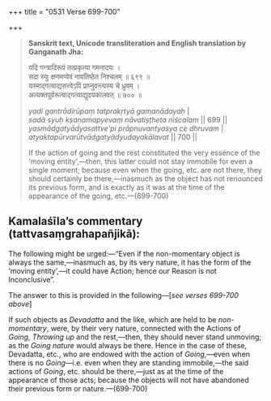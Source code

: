 +++
title = "0531 Verse 699-700"

+++
> **Sanskrit text, Unicode transliteration and English translation by Ganganath Jha:** 
>
> यदि गन्त्रादिरूपं तत्प्रकृत्या गमनादयः ।  
> सदा स्युः क्षणमप्येवं नावतिष्ठेत निश्चलम् ॥ ६९९ ॥  
> यस्माद्गत्याद्यसत्त्वेऽपि प्राप्नुवन्त्यस्य चे ध्रुवम् ।  
> अत्यक्तपूर्वरूत्वाद्गत्याद्युदयकालवत् ॥ ७०० ॥ 
>
> *yadi gantrādirūpaṃ tatprakṛtyā gamanādayaḥ* \|  
> *sadā syuḥ kṣaṇamapyevaṃ nāvatiṣṭheta niścalam* \|\| 699 \|\|  
> *yasmādgatyādyasattve'pi prāpnuvantyasya ce dhruvam* \|  
> *atyaktapūrvarūtvādgatyādyudayakālavat* \|\| 700 \|\| 
>
> If the action of going and the rest constituted the very essence of the ‘moving entity’,—then, this latter could not stay immobile for even a single moment; because even when the going, etc. are not there, they should certainly be there,—inasmuch as the object has not renounced its previous form, and is exactly as it was at the time of the appearance of the going, etc.—(699-700)



## Kamalaśīla’s commentary (tattvasaṃgrahapañjikā):

The following might be urged:—“Even if the non-momentary object is always the same,—inasmuch as, by its very nature, it has the form of the ‘moving entity’,—it could have Action; hence our Reason is not Inconclusive”.

The answer to this is provided in the following—[*see verses 699-700 above*]

If such objects as *Devadatta* and the like, which are held to be *non*-*momentary*, were, by their very nature, connected with the Actions of *Going*, *Throwing up* and the rest,—then, they should never stand unmoving; as the *Going nature* would always be there. Hence in the case of these, Devadatta, etc., who are endowed with the action of *Going*,—even when there is no *Going*—i.e. even when they are standing immobile,—the said actions of *Going*, etc. should be there,—just as at the time of the appearance of those acts; because the objects will not have abandoned their previous form or nature.—(699-700)


